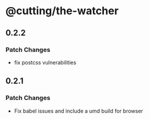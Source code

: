# @cutting/the-watcher

## 0.2.2

### Patch Changes

- fix postcss vulnerabilities

## 0.2.1

### Patch Changes

- Fix babel issues and include a umd build for browser
